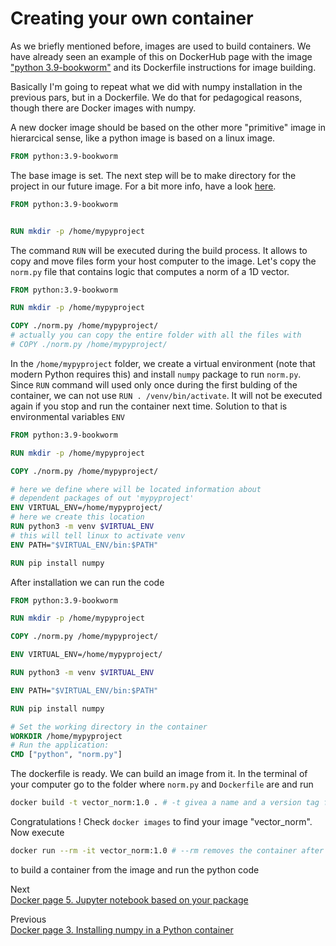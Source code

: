 # Creating your own container

As we briefly mentioned before, images are used to build containers. We have already seen an example of this on DockerHub page with the image ["python 3.9-bookworm"](https://github.com/docker-library/python/blob/1b7a1106674a21e699b155cbd53bf39387284cca/3.9/bookworm/Dockerfile) and its Dockerfile instructions for image building.

Basically I'm going to repeat what we did with numpy installation in the previous pars, but in a Dockerfile. We do that for pedagogical reasons, though there are Docker images with numpy.

A new docker image should be based on the other more "primitive" image in hierarcical sense, like a python image is based on a linux image.

```Dockerfile
FROM python:3.9-bookworm
```
The base image is set.
The next step will be to make directory for the project in our future image. For a bit more info, have a look [here](https://pythonspeed.com/articles/activate-virtualenv-dockerfile/).

```Dockerfile
FROM python:3.9-bookworm


RUN mkdir -p /home/mypyproject
```

The command `RUN` will be executed during the build process. It allows to copy and move files form your host computer to the image.
Let's copy the `norm.py` file that contains logic that computes a norm of a 1D vector.

```Dockerfile
FROM python:3.9-bookworm

RUN mkdir -p /home/mypyproject

COPY ./norm.py /home/mypyproject/
# actually you can copy the entire folder with all the files with
# COPY ./norm.py /home/mypyproject/
```

In the `/home/mypyproject` folder, we create a virtual environment (note that modern Python requires this) and install `numpy` package to run `norm.py`. Since `RUN` command will used only once during the first bulding of the container, we can not use `RUN . /venv/bin/activate`. It will not be executed again if you stop and run the container next time. Solution to that is environmental variables `ENV`

```Dockerfile
FROM python:3.9-bookworm

RUN mkdir -p /home/mypyproject

COPY ./norm.py /home/mypyproject/

# here we define where will be located information about 
# dependent packages of out 'mypyproject'
ENV VIRTUAL_ENV=/home/mypyproject/
# here we create this location
RUN python3 -m venv $VIRTUAL_ENV
# this will tell linux to activate venv
ENV PATH="$VIRTUAL_ENV/bin:$PATH"

RUN pip install numpy
```

After installation we can run the code

```Dockerfile
FROM python:3.9-bookworm

RUN mkdir -p /home/mypyproject

COPY ./norm.py /home/mypyproject/

ENV VIRTUAL_ENV=/home/mypyproject/

RUN python3 -m venv $VIRTUAL_ENV

ENV PATH="$VIRTUAL_ENV/bin:$PATH"

RUN pip install numpy

# Set the working directory in the container
WORKDIR /home/mypyproject
# Run the application:
CMD ["python", "norm.py"]
```

The dockerfile is ready. We can build an image from it. 
In the terminal of your computer go to the folder where `norm.py` and `Dockerfile` are and run
```bash
docker build -t vector_norm:1.0 . # -t givea a name and a version tag for your image
``` 

Congratulations ! Check `docker images` to find your image "vector_norm".
Now execute
```bash
docker run --rm -it vector_norm:1.0 # --rm removes the container after usage
```
to build a container from the image and run the python code 

Next\
[Docker page 5. Jupyter notebook based on your package](./Docker5.md)

Previous\
[Docker page 3. Installing numpy in a Python container](./Docker3.md)